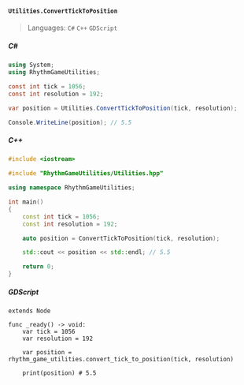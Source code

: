 #### `Utilities.ConvertTickToPosition`

> Languages: `C#` `C++` `GDScript`

##### C#

```csharp
using System;
using RhythmGameUtilities;

const int tick = 1056;
const int resolution = 192;

var position = Utilities.ConvertTickToPosition(tick, resolution);

Console.WriteLine(position); // 5.5
```

##### C++

```cpp
#include <iostream>

#include "RhythmGameUtilities/Utilities.hpp"

using namespace RhythmGameUtilities;

int main()
{
    const int tick = 1056;
    const int resolution = 192;

    auto position = ConvertTickToPosition(tick, resolution);

    std::cout << position << std::endl; // 5.5

    return 0;
}
```

##### GDScript

```gdscript
extends Node

func _ready() -> void:
	var tick = 1056
	var resolution = 192

	var position = rhythm_game_utilities.convert_tick_to_position(tick, resolution)

	print(position) # 5.5
```
